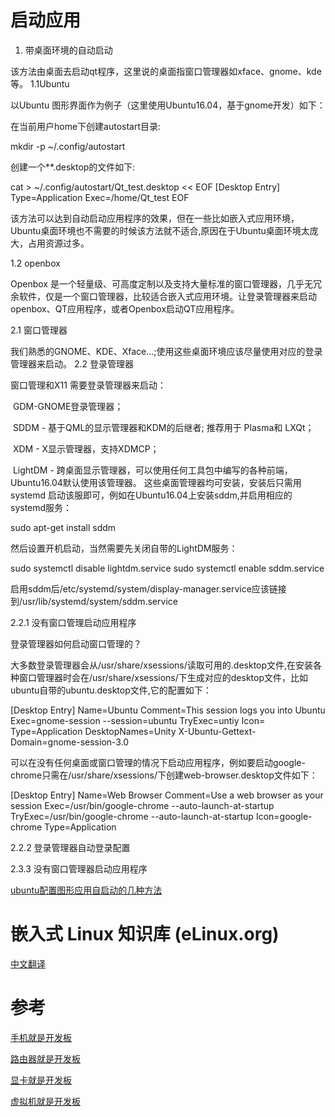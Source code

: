 # 启动应用

1. 带桌面环境的自动启动

该方法由桌面去启动qt程序，这里说的桌面指窗口管理器如xface、gnome、kde等。
1.1Ubuntu

以Ubuntu 图形界面作为例子（这里使用Ubuntu16.04，基于gnome开发）如下：

在当前用户home下创建autostart目录:

mkdir -p ~/.config/autostart


创建一个**.desktop的文件如下:

cat > ~/.config/autostart/Qt_test.desktop << EOF
[Desktop Entry] 
Type=Application
Exec=/home/Qt_test
EOF

该方法可以达到自动启动应用程序的效果，但在一些比如嵌入式应用环境，Ubuntu桌面环境也不需要的时候该方法就不适合,原因在于Ubuntu桌面环境太庞大，占用资源过多。

1.2 openbox

Openbox 是一个轻量级、可高度定制以及支持大量标准的窗口管理器，几乎无冗余软件，仅是一个窗口管理器，比较适合嵌入式应用环境。让登录管理器来启动openbox、QT应用程序，或者Openbox启动QT应用程序。

2.1 窗口管理器

我们熟悉的GNOME、KDE、Xface…;使用这些桌面环境应该尽量使用对应的登录管理器来启动。
2.2 登录管理器

窗口管理和X11 需要登录管理器来启动：

​ GDM-GNOME登录管理器；

​ SDDM - 基于QML的显示管理器和KDM的后继者; 推荐用于 Plasma和 LXQt；

​ XDM - X显示管理器，支持XDMCP；

​ LightDM - 跨桌面显示管理器，可以使用任何工具包中编写的各种前端，Ubuntu16.04默认使用该管理器。
这些桌面管理器均可安装，安装后只需用systemd 启动该服即可，例如在Ubuntu16.04上安装sddm,并启用相应的systemd服务：

sudo apt-get install sddm


然后设置开机启动，当然需要先关闭自带的LightDM服务：

sudo systemctl disable lightdm.service
sudo systemctl enable sddm.service


启用sddm后/etc/systemd/system/display-manager.service应该链接到/usr/lib/systemd/system/sddm.service

2.2.1 没有窗口管理启动应用程序

登录管理器如何启动窗口管理的？

大多数登录管理器会从/usr/share/xsessions/读取可用的.desktop文件,在安装各种窗口管理器时会在/usr/share/xsessions/下生成对应的desktop文件，比如ubuntu自带的ubuntu.desktop文件,它的配置如下：

[Desktop Entry]
Name=Ubuntu
Comment=This session logs you into Ubuntu
Exec=gnome-session --session=ubuntu
TryExec=untiy
Icon=
Type=Application
DesktopNames=Unity
X-Ubuntu-Gettext-Domain=gnome-session-3.0

可以在没有任何桌面或窗口管理的情况下启动应用程序，例如要启动google-chrome只需在/usr/share/xsessions/下创建web-browser.desktop文件如下：

[Desktop Entry]
Name=Web Browser
Comment=Use a web browser as your session
Exec=/usr/bin/google-chrome --auto-launch-at-startup
TryExec=/usr/bin/google-chrome --auto-launch-at-startup
Icon=google-chrome
Type=Application

2.2.2 登录管理器自动登录配置

2.3.3 没有窗口管理器启动应用程序

[ubuntu配置图形应用自启动的几种方法](https://blog.csdn.net/qq_22654551/article/details/106203114)


# 嵌入式 Linux 知识库 (eLinux.org)

[中文翻译](https://github.com/unicornx/elinux/blob/master/zh/README.md)


# 参考

[手机就是开发板](https://aggresss.blog.csdn.net/article/details/54897377)

[路由器就是开发板](https://blog.csdn.net/aggresss/article/details/52753098)

[显卡就是开发板](https://blog.csdn.net/aggresss/article/details/79724502)

[虚拟机就是开发板](https://blog.csdn.net/aggresss/category_6706568.html)
